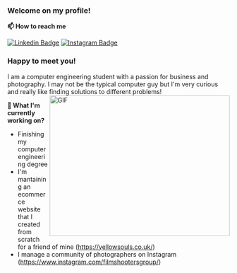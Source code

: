 ### Welcome on my profile!

**📫 How to reach me**

[![Linkedin Badge](https://img.shields.io/badge/-LinkedIn-0e76a8?style=flat-square&logo=Linkedin&logoColor=white)](https://www.linkedin.com/in/luca-cicchese-492043163/)
[![Instagram Badge](https://img.shields.io/badge/-Instagram-e4405f?style=flat-square&logo=Instagram&logoColor=white)](https://www.instagram.com/lucaciccheseph/)


### Happy to meet you! 

I am a computer engineering student with a passion for business and photography. I may not be the typical computer guy but I'm very curious and really like finding solutions to different problems!
<img align="right" alt="GIF" src="https://github.com/Adam-pw/Adam-pw/blob/main/animation_500_kxa883sd.gif" width="408" height="318" />

**🔭 What I'm currently working on?**

- Finishing my computer engineering degree
- I'm mantaining an ecommerce website that I created from scratch for a friend of mine (https://yellowsouls.co.uk/)
- I manage a community of photographers on Instagram (https://www.instagram.com/filmshootersgroup/)


<!--
**🌱 What I'm currently learning on?**
- I'm working on a few projects 
- I'm reading _The tipping point: How Little Things Can Make a Big Difference_
**⚡ Fun fact about my software developement story**

-->
